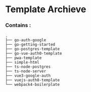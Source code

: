# Template Archieve

### Contains : 

```
.
├── go-auth-google
├── go-getting-started
├── go-postgres-template
├── go-vue-auth0-template
├── pwa-template
├── simple-html
├── ts-node-postgres
├── ts-node-server
├── vue3-google-auth
├── vuejs-auth0-template
└── webpack4-boilerplate
```
